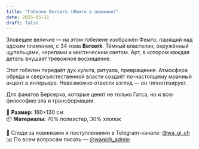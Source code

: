 ```yaml
---
title: "Гобелен Berserk (Фемто в пламени)"
date: 2025-05-31
draft: false
---
```


Зловещее величие — на этом гобелене изображён Фемто, парящий над адским пламенем, с 34 тома **Berserk**. Тёмный властелин, окружённый щупальцами, черепами и мистическим светом. Арт, в котором каждая деталь внушает тревожное восхищение.

Этот гобелен передаёт дух культа, ритуала, превращения. Атмосфера обряда и сверхъестественной власти создаёт по-настоящему мрачный акцент в интерьере. Невозможно отвести взгляд — он гипнотизирует.

Для фанатов Берсерка, которые ценят не только Гатса, но и всю философию зла и трансформации.

🧵 **Размер:** 160×130 см  
📦 **Материалы:** 70% полиэстер, 30% хлопок  

📣 Следи за новинками и поступлениями в Telegram-канале: [@wa_gi_ch](https://t.me/wa_gi_ch)  
✉️ По всем вопросам писать — [@wagich_admin](https://t.me/wagich_admin)
